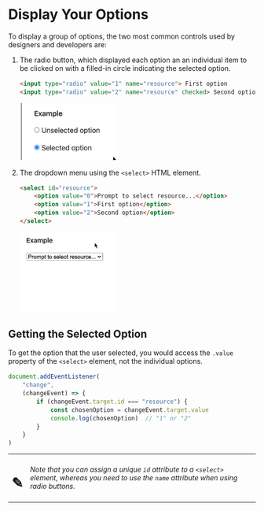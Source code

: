 # Display Your Options

To display a group of options, the two most common controls used by designers and developers are:

1. The radio button, which displayed each option an an individual item to be clicked on with a filled-in circle indicating the selected option.
    ```html
    <input type="radio" value="1" name="resource"> First option
    <input type="radio" value="2" name="resource" checked> Second option
    ```

    <img src="./images/example-radio-inputs.gif" alt="animation of two radio inputs" width="200px">

1. The dropdown menu using the `<select>` HTML element.
    ```html
    <select id="resource">
        <option value="0">Prompt to select resource...</option>
        <option value="1">First option</option>
        <option value="2">Second option</option>
    </select>
    ```

    <img src="./images/example-select-element.gif" alt="animation of two radio inputs" width="200px">

## Getting the Selected Option

To get the option that the user selected, you would access the `.value` property of the `<select>` element, not the individual options.

```js
document.addEventListener(
    "change",
    (changeEvent) => {
        if (changeEvent.target.id === "resource") {
            const chosenOption = changeEvent.target.value
            console.log(chosenOption)  // "1" or "2"
        }
    }
)
```

| | |
|:---:|:---|
| <h1>&#x270e;</h1> |  _Note that you can assign a unique `id` attribute to a `<select>` element, whereas you need to use the `name` attribute when using radio buttons._ |

